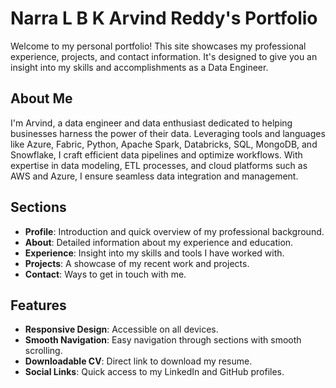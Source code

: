 # Narra L B K Arvind Reddy's Portfolio

Welcome to my personal portfolio! This site showcases my professional experience, projects, and contact information. It's designed to give you an insight into my skills and accomplishments as a Data Engineer.

## About Me

I'm Arvind, a data engineer and data enthusiast dedicated to helping businesses harness the power of their data. Leveraging tools and languages like Azure, Fabric, Python, Apache Spark, Databricks, SQL, MongoDB, and Snowflake, I craft efficient data pipelines and optimize workflows. With expertise in data modeling, ETL processes, and cloud platforms such as AWS and Azure, I ensure seamless data integration and management.

## Sections

- **Profile**: Introduction and quick overview of my professional background.
- **About**: Detailed information about my experience and education.
- **Experience**: Insight into my skills and tools I have worked with.
- **Projects**: A showcase of my recent work and projects.
- **Contact**: Ways to get in touch with me.

## Features

- **Responsive Design**: Accessible on all devices.
- **Smooth Navigation**: Easy navigation through sections with smooth scrolling.
- **Downloadable CV**: Direct link to download my resume.
- **Social Links**: Quick access to my LinkedIn and GitHub profiles.

